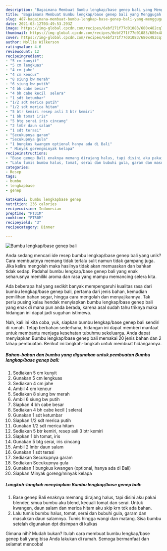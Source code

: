 ```yaml
---
description: "Bagaimana Membuat Bumbu lengkap/base genep bali yang Menggugah Selera"
title: "Bagaimana Membuat Bumbu lengkap/base genep bali yang Menggugah Selera"
slug: 487-bagaimana-membuat-bumbu-lengkap-base-genep-bali-yang-menggugah-selera
date: 2021-03-12T03:49:53.293Z
image: https://img-global.cpcdn.com/recipes/6ebf271f77d01083/680x482cq70/bumbu-lengkapbase-genep-bali-foto-resep-utama.jpg
thumbnail: https://img-global.cpcdn.com/recipes/6ebf271f77d01083/680x482cq70/bumbu-lengkapbase-genep-bali-foto-resep-utama.jpg
cover: https://img-global.cpcdn.com/recipes/6ebf271f77d01083/680x482cq70/bumbu-lengkapbase-genep-bali-foto-resep-utama.jpg
author: Mollie Wilkerson
ratingvalue: 4.6
reviewcount: 12
recipeingredient:
- "5 cm kunyit"
- "5 cm lengkuas"
- "4 cm jahe"
- "4 cm kencur"
- "8 siung bw merah"
- "6 siung bw putih"
- "4 bh cabe besar"
- "4 bh cabe kecil  selera"
- "1 sdt ketumbar"
- "1/2 sdt merica putih"
- "1/2 sdt merica hitam"
- "5 btr kemiri resep asli 3 btr kemiri"
- "1 bh tomat iris"
- "5 btg serai iris cincang"
- "2 lmbr daun salam"
- "1 sdt terasi"
- "Secukupnya garam"
- "Secukupnya gula"
- "1 bungkus kwangen optional hanya ada di Bali"
- " Minyak gorengminyak kelapa"
recipeinstructions:
- "Base genep Bali enaknya memang dirajang halus, tapi disini aku pakai blender, smua bumbu aku blend, kecuali tomat dan serai. Untuk kwangen, daun salam dan merica hitam aku skip krn tdk ada bahan."
- "Lalu tumis bumbu halus, tomat, serai dan bubuhi gula, garam dan masukkan daun salamnya. Tumis hingga wangi dan matang. Sisa bumbu setelah digunakan dpt disimpan di kulkas"
categories:
- Resep
tags:
- bumbu
- lengkapbase
- genep

katakunci: bumbu lengkapbase genep 
nutrition: 236 calories
recipecuisine: Indonesian
preptime: "PT31M"
cooktime: "PT50M"
recipeyield: "3"
recipecategory: Dinner

---
```



![Bumbu lengkap/base genep bali](https://img-global.cpcdn.com/recipes/6ebf271f77d01083/680x482cq70/bumbu-lengkapbase-genep-bali-foto-resep-utama.jpg)

Anda sedang mencari ide resep bumbu lengkap/base genep bali yang unik? Cara membuatnya memang tidak terlalu sulit namun tidak gampang juga. Jika keliru mengolah maka hasilnya tidak akan memuaskan dan bahkan tidak sedap. Padahal bumbu lengkap/base genep bali yang enak seharusnya memiliki aroma dan rasa yang mampu memancing selera kita.

Ada beberapa hal yang sedikit banyak mempengaruhi kualitas rasa dari bumbu lengkap/base genep bali, pertama dari jenis bahan, kemudian pemilihan bahan segar, hingga cara mengolah dan menyajikannya. Tak perlu pusing kalau hendak menyiapkan bumbu lengkap/base genep bali yang enak di mana pun anda berada, karena asal sudah tahu triknya maka hidangan ini dapat jadi suguhan istimewa.




Nah, kali ini kita coba, yuk, siapkan bumbu lengkap/base genep bali sendiri di rumah. Tetap berbahan sederhana, hidangan ini dapat memberi manfaat untuk membantu menjaga kesehatan tubuhmu sekeluarga. Anda dapat menyiapkan Bumbu lengkap/base genep bali memakai 20 jenis bahan dan 2 tahap pembuatan. Berikut ini langkah-langkah untuk membuat hidangannya.

<!--inarticleads1-->

##### Bahan-bahan dan bumbu yang digunakan untuk pembuatan Bumbu lengkap/base genep bali:

1. Sediakan 5 cm kunyit
1. Gunakan 5 cm lengkuas
1. Sediakan 4 cm jahe
1. Ambil 4 cm kencur
1. Sediakan 8 siung bw merah
1. Ambil 6 siung bw putih
1. Siapkan 4 bh cabe besar
1. Sediakan 4 bh cabe kecil ( selera)
1. Gunakan 1 sdt ketumbar
1. Siapkan 1/2 sdt merica putih
1. Gunakan 1/2 sdt merica hitam
1. Sediakan 5 btr kemiri, resep asli 3 btr kemiri
1. Siapkan 1 bh tomat, iris
1. Gunakan 5 btg serai, iris cincang
1. Ambil 2 lmbr daun salam
1. Gunakan 1 sdt terasi
1. Sediakan Secukupnya garam
1. Sediakan Secukupnya gula
1. Gunakan 1 bungkus kwangen (optional, hanya ada di Bali)
1. Siapkan  Minyak goreng/minyak kelapa




<!--inarticleads2-->

##### Langkah-langkah menyiapkan Bumbu lengkap/base genep bali:

1. Base genep Bali enaknya memang dirajang halus, tapi disini aku pakai blender, smua bumbu aku blend, kecuali tomat dan serai. Untuk kwangen, daun salam dan merica hitam aku skip krn tdk ada bahan.
1. Lalu tumis bumbu halus, tomat, serai dan bubuhi gula, garam dan masukkan daun salamnya. Tumis hingga wangi dan matang. Sisa bumbu setelah digunakan dpt disimpan di kulkas




Gimana nih? Mudah bukan? Itulah cara membuat bumbu lengkap/base genep bali yang bisa Anda lakukan di rumah. Semoga bermanfaat dan selamat mencoba!
